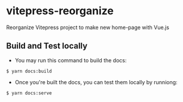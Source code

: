 # vitepress-reorganize
Reorganize Vitepress project to make new home-page with Vue.js

## Build and Test locally

- You may run this command to build the docs:

```
$ yarn docs:build
```

- Once you're built the docs, you can test them locally by runniong:

```
$ yarn docs:serve
```
